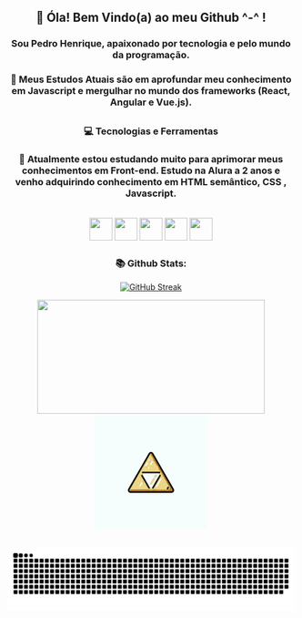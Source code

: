 <div align="center">
         
## 👋 Óla! Bem Vindo(a) ao meu Github ^-^ !
### Sou Pedro Henrique, apaixonado por tecnologia e pelo mundo da programação.

### 🌱 Meus Estudos Atuais são em aprofundar meu conhecimento em Javascript e mergulhar no mundo dos frameworks (React, Angular e Vue.js).

##

### :computer: Tecnologias e Ferramentas

### 📖 Atualmente estou estudando muito para aprimorar meus conhecimentos em Front-end. Estudo na Alura a 2 anos e venho adquirindo conhecimento em HTML semântico, CSS , Javascript.

<div  style="display: inline-block"><br> 
<img align="center" width="40" height="40" src="https://cdn.jsdelivr.net/gh/devicons/devicon/icons/html5/html5-plain-wordmark.svg" />
<img align="center" width="40" height="40" src="https://cdn.jsdelivr.net/gh/devicons/devicon/icons/css3/css3-plain-wordmark.svg" />
<img align="center" width="40" height="40" src="https://cdn.jsdelivr.net/gh/devicons/devicon/icons/javascript/javascript-original.svg" />
<img align="center" width="40" height="40" src="https://cdn.jsdelivr.net/gh/devicons/devicon/icons/nodejs/nodejs-original.svg" />
<img align="center" width="40" height="40" src="https://cdn.jsdelivr.net/gh/devicons/devicon/icons/sass/sass-original.svg" />
</div>

##
         
### 📚 Github Stats:    
         
[![GitHub Streak](https://streak-stats.demolab.com?user=Murfy9&theme=dark&date_format=j%20M%5B%20Y%5D&exclude_days=Sun%2CSat)](https://git.io/streak-stats)

<img width="400" height="200" src="https://github-readme-stats.vercel.app/api/top-langs/?username=Murfy9&layout=compact&langs_count=7&theme=dracula"/>

<img  width="200" height="200" src="/assets/img/zelda-arrow.gif"/>

</div>

##

![Snake animation](https://github.com/murfy9/murfy9/blob/output/github-contribution-grid-snake.svg)
